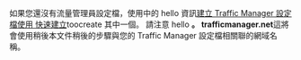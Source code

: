 如果您還沒有流量管理員設定檔，使用中的 hello 資訊[建立 Traffic Manager 設定檔使用 快速建立](../articles/traffic-manager/traffic-manager-manage-profiles.md)toocreate 其中一個。 請注意 hello **。 trafficmanager.net**這將會使用稍後本文件稍後的步驟與您的 Traffic Manager 設定檔相關聯的網域名稱。

